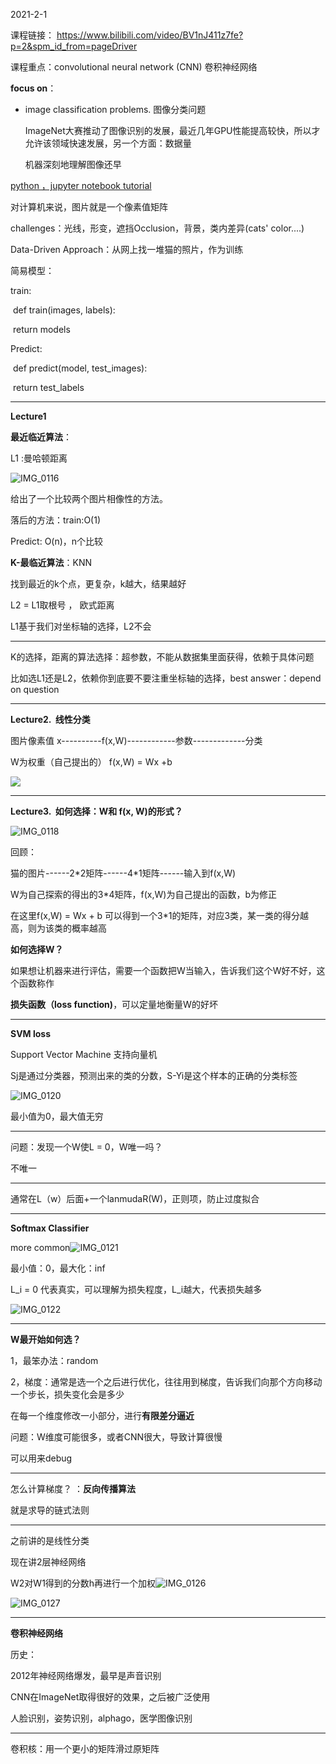 2021-2-1

课程链接： https://www.bilibili.com/video/BV1nJ411z7fe?p=2&spm_id_from=pageDriver

课程重点：convolutional neural network (CNN) 卷积神经网络

<b>focus on</b>：

+ image classification problems. 图像分类问题

  ImageNet大赛推动了图像识别的发展，最近几年GPU性能提高较快，所以才允许该领域快速发展，另一个方面：数据量

  机器深刻地理解图像还早

<a href = "https://cs231n.github.io/python-numpy-tutorial/">python ，jupyter notebook tutorial</a>

对计算机来说，图片就是一个像素值矩阵

challenges：光线，形变，遮挡Occlusion，背景，类内差异(cats' color....)

Data-Driven Approach：从网上找一堆猫的照片，作为训练



简易模型：

train: 

​	def train(images, labels): 

​			return models

Predict: 

​	def predict(model, test_images):

​		return test_labels

---

<b>Lecture1</b>

<b>最近临近算法</b>：

L1 :曼哈顿距离

![IMG_0116](https://i.loli.net/2021/02/10/cA5pjUNB7VExJmk.png)

给出了一个比较两个图片相像性的方法。

落后的方法：train:O(1)

Predict: O(n)，n个比较



<b>K-最临近算法</b>：KNN

找到最近的k个点，更复杂，k越大，结果越好

L2 = L1取根号 ， 欧式距离 

L1基于我们对坐标轴的选择，L2不会



---

K的选择，距离的算法选择：超参数，不能从数据集里面获得，依赖于具体问题

比如选L1还是L2，依赖你到底要不要注重坐标轴的选择，best answer：depend on question

----

<b>Lecture2.  线性分类</b>

图片像素值 x----------f(x,W)------------参数-------------分类

W为权重（自己提出的） f(x,W) = Wx +b

![](https://i.loli.net/2021/02/10/qOUWS4Z6dRLhQ8X.png)

---



<b>Lecture3.  如何选择：W和 f(x, W)的形式？</b>

![IMG_0118](https://i.loli.net/2021/02/10/qOUWS4Z6dRLhQ8X.png)

回顾：

猫的图片------2\*2矩阵------4\*1矩阵------输入到f(x,W)

W为自己探索的得出的3\*4矩阵，f(x,W)为自己提出的函数，b为修正

在这里f(x,W) = Wx + b 可以得到一个3\*1的矩阵，对应3类，某一类的得分越高，则为该类的概率越高



<b>如何选择W？</b>

​	如果想让机器来进行评估，需要一个函数把W当输入，告诉我们这个W好不好，这个函数称作

**损失函数（loss function)**，可以定量地衡量W的好坏

---

**SVM loss** 

Support Vector Machine 支持向量机

Sj是通过分类器，预测出来的类的分数，S-Yi是这个样本的正确的分类标签



![IMG_0120](https://i.loli.net/2021/02/10/d5FcEvqJR8Hu1Ta.png)

最小值为0，最大值无穷

---

问题：发现一个W使L = 0，W唯一吗？

不唯一

---

通常在L（w）后面+一个lanmudaR(W)，正则项，防止过度拟合

---

**Softmax Classifier**

more common![IMG_0121](https://i.loli.net/2021/02/10/SnOb2cl5GvFAWZf.png)

最小值：0，最大化：inf

L_i = 0 代表真实，可以理解为损失程度，L_i越大，代表损失越多

![IMG_0122](https://i.loli.net/2021/02/10/6GPJAsUjwrivpB3.png)

---

**W最开始如何选？**

1，最笨办法：random

2，梯度：通常是选一个之后进行优化，往往用到梯度，告诉我们向那个方向移动一个步长，损失变化会是多少

在每一个维度修改一小部分，进行**有限差分逼近**

问题：W维度可能很多，或者CNN很大，导致计算很慢

可以用来debug

---

怎么计算梯度？ ：**反向传播算法**

就是求导的链式法则

---

之前讲的是线性分类

现在讲2层神经网络

W2对W1得到的分数h再进行一个加权![IMG_0126](https://i.loli.net/2021/02/10/5z7gcIdpyktDiEK.png)

![IMG_0127](/Users/wangweiwei/Downloads/IMG_0127.PNG)



---

**卷积神经网络**

历史：

2012年神经网络爆发，最早是声音识别

CNN在ImageNet取得很好的效果，之后被广泛使用

人脸识别，姿势识别，alphago，医学图像识别

---

卷积核：用一个更小的矩阵滑过原矩阵

